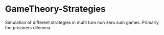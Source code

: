 # GameTheory-Strategies
Simulation of different strategies in multi turn non zero sum games. Primarly the prisoners dilemma
